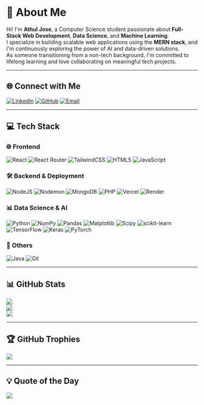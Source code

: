 # 💫 About Me
Hi! I'm **Athul Jose**, a Computer Science student passionate about **Full-Stack Web Development**, **Data Science**, and **Machine Learning**.  
I specialize in building scalable web applications using the **MERN stack**, and I'm continuously exploring the power of AI and data-driven solutions.  
As someone transitioning from a non-tech background, I'm committed to lifelong learning and love collaborating on meaningful tech projects.

---

## 🌐 Connect with Me
[![LinkedIn](https://img.shields.io/badge/LinkedIn-%230077B5.svg?style=flat-square&logo=linkedin&logoColor=white)](https://www.linkedin.com/in/athul-jose-aj00)
[![GitHub](https://img.shields.io/badge/GitHub-%2312100E.svg?style=flat-square&logo=github&logoColor=white)](https://github.com/athul-jose00)
[![Email](https://img.shields.io/badge/Email-D14836?style=flat-square&logo=gmail&logoColor=white)](mailto:athuljose2000@gmail.com)

---

## 💻 Tech Stack

### 🌐 Frontend
![React](https://img.shields.io/badge/react-%2320232a.svg?style=for-the-badge&logo=react&logoColor=%2361DAFB)
![React Router](https://img.shields.io/badge/React_Router-CA4245?style=for-the-badge&logo=react-router&logoColor=white)
![TailwindCSS](https://img.shields.io/badge/tailwindcss-%2338B2AC.svg?style=for-the-badge&logo=tailwind-css&logoColor=white)
![HTML5](https://img.shields.io/badge/html5-%23E34F26.svg?style=for-the-badge&logo=html5&logoColor=white)
![JavaScript](https://img.shields.io/badge/javascript-%23323330.svg?style=for-the-badge&logo=javascript&logoColor=%23F7DF1E)

### 🛠️ Backend & Deployment
![NodeJS](https://img.shields.io/badge/node.js-6DA55F?style=for-the-badge&logo=node.js&logoColor=white)
![Nodemon](https://img.shields.io/badge/NODEMON-%23323330.svg?style=for-the-badge&logo=nodemon&logoColor=%BBDEAD)
![MongoDB](https://img.shields.io/badge/MongoDB-%234ea94b.svg?style=for-the-badge&logo=mongodb&logoColor=white)
![PHP](https://img.shields.io/badge/php-%23777BB4.svg?style=for-the-badge&logo=php&logoColor=white)
![Vercel](https://img.shields.io/badge/vercel-%23000000.svg?style=for-the-badge&logo=vercel&logoColor=white)
![Render](https://img.shields.io/badge/Render-%2346E3B7.svg?style=for-the-badge&logo=render&logoColor=white)

### 📊 Data Science & AI
![Python](https://img.shields.io/badge/python-3670A0?style=for-the-badge&logo=python&logoColor=ffdd54)
![NumPy](https://img.shields.io/badge/numpy-%23013243.svg?style=for-the-badge&logo=numpy&logoColor=white)
![Pandas](https://img.shields.io/badge/pandas-%23150458.svg?style=for-the-badge&logo=pandas&logoColor=white)
![Matplotlib](https://img.shields.io/badge/Matplotlib-%23ffffff.svg?style=for-the-badge&logo=Matplotlib&logoColor=black)
![Scipy](https://img.shields.io/badge/SciPy-%230C55A5.svg?style=for-the-badge&logo=scipy&logoColor=white)
![scikit-learn](https://img.shields.io/badge/scikit--learn-%23F7931E.svg?style=for-the-badge&logo=scikit-learn&logoColor=white)
![TensorFlow](https://img.shields.io/badge/TensorFlow-%23FF6F00.svg?style=for-the-badge&logo=TensorFlow&logoColor=white)
![Keras](https://img.shields.io/badge/Keras-%23D00000.svg?style=for-the-badge&logo=Keras&logoColor=white)
![PyTorch](https://img.shields.io/badge/PyTorch-%23EE4C2C.svg?style=for-the-badge&logo=PyTorch&logoColor=white)

### 🧠 Others
![Java](https://img.shields.io/badge/java-%23ED8B00.svg?style=for-the-badge&logo=openjdk&logoColor=white)
![Git](https://img.shields.io/badge/git-%23F05033.svg?style=for-the-badge&logo=git&logoColor=white)

---

## 📊 GitHub Stats

![](https://github-readme-stats.vercel.app/api?username=athul-jose00&theme=tokyonight&hide_border=false&include_all_commits=true&count_private=true)<br/>
![](https://streak-stats.demolab.com?user=athul-jose00&theme=tokyonight&hide_border=false)<br/>
![](https://github-readme-stats.vercel.app/api/top-langs/?username=athul-jose00&theme=tokyonight&hide_border=false&layout=compact)

---

## 🏆 GitHub Trophies

![](https://github-profile-trophy.vercel.app/?username=athul-jose00&theme=radical&no-frame=false&no-bg=true&margin-w=4)

---

## 💡 Quote of the Day

![](https://quotes-github-readme.vercel.app/api?type=horizontal&theme=radical)

<!-- Proudly created with GPRM ( https://gprm.itsvg.in ) -->
